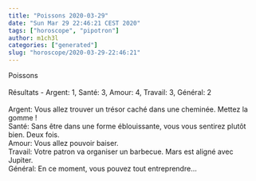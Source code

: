 ```yaml
---
title: "Poissons 2020-03-29"
date: "Sun Mar 29 22:46:21 CEST 2020"
tags: ["horoscope", "pipotron"]
author: m1ch3l
categories: ["generated"]
slug: "horoscope/2020-03-29-22:46:21"
---
```


Poissons<br>
<br>
Résultats - Argent: 1, Santé: 3, Amour: 4, Travail: 3, Général: 2<br>
<br>
Argent:  Vous allez trouver un trésor caché dans une cheminée. Mettez la gomme !<br>
Santé:   Sans être dans une forme éblouissante, vous vous sentirez plutôt bien. Deux fois.<br>
Amour:   Vous allez pouvoir baiser. <br>
Travail: Votre patron va organiser un barbecue. Mars est aligné avec Jupiter.<br>
Général: En ce moment, vous pouvez tout entreprendre...<br>
